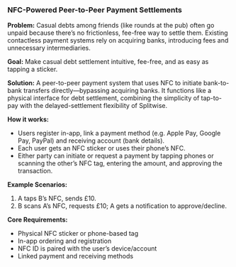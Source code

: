 ### **NFC-Powered Peer-to-Peer Payment Settlements**

**Problem:**
Casual debts among friends (like rounds at the pub) often go unpaid because there’s no frictionless, fee-free way to settle them. Existing contactless payment systems rely on acquiring banks, introducing fees and unnecessary intermediaries.

**Goal:**
Make casual debt settlement intuitive, fee-free, and as easy as tapping a sticker.

**Solution:**
A peer-to-peer payment system that uses NFC to initiate bank-to-bank transfers directly—bypassing acquiring banks. It functions like a physical interface for debt settlement, combining the simplicity of tap-to-pay with the delayed-settlement flexibility of Splitwise.

**How it works:**
* Users register in-app, link a payment method (e.g. Apple Pay, Google Pay, PayPal) and receiving account (bank details).
* Each user gets an NFC sticker or uses their phone’s NFC.
* Either party can initiate or request a payment by tapping phones or scanning the other’s NFC tag, entering the amount, and approving the transaction.

**Example Scenarios:**
1. A taps B’s NFC, sends £10.
2. B scans A’s NFC, requests £10; A gets a notification to approve/decline.

**Core Requirements:**
* Physical NFC sticker or phone-based tag
* In-app ordering and registration
* NFC ID is paired with the user’s device/account
* Linked payment and receiving methods

